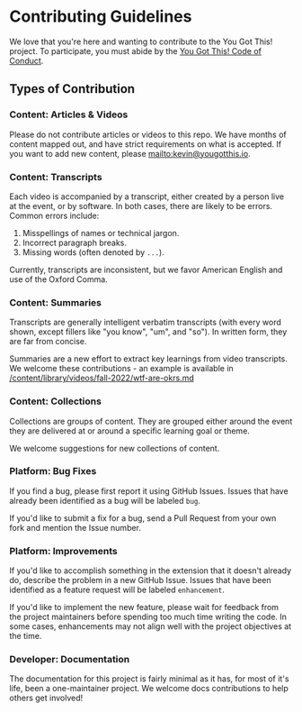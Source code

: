 # Contributing Guidelines

We love that you're here and wanting to contribute to the You Got This! project. To participate, you must abide by the [You Got This! Code of Conduct](https://yougotthis.io/conduct). 

## Types of Contribution

### Content: Articles & Videos

Please do not contribute articles or videos to this repo. We have months of content mapped out, and have strict requirements on what is accepted. If you want to add new content, please [mailto:kevin@yougotthis.io](email).

### Content: Transcripts

Each video is accompanied by a transcript, either created by a person live at the event, or by software. In both cases, there are likely to be errors. Common errors include:

1. Misspellings of names or technical jargon.
2. Incorrect paragraph breaks.
3. Missing words (often denoted by `...`).

Currently, transcripts are inconsistent, but we favor American English and use of the Oxford Comma. 

### Content: Summaries

Transcripts are generally intelligent verbatim transcripts (with every word shown, except fillers like "you know", "um", and "so"). In written form, they are far from concise. 

Summaries are a new effort to extract key learnings from video transcripts. We welcome these contributions - an example is available in [/content/library/videos/fall-2022/wtf-are-okrs.md](../content/library/videos/fall-2022/wtf-are-okrs.md)

### Content: Collections

Collections are groups of content. They are grouped either around the event they are delivered at or around a specific learning goal or theme. 

We welcome suggestions for new collections of content. 

### Platform: Bug Fixes

If you find a bug, please first report it using GitHub Issues. Issues that have already been identified as a bug will be labeled `bug`.

If you'd like to submit a fix for a bug, send a Pull Request from your own fork and mention the Issue number.

### Platform: Improvements

If you'd like to accomplish something in the extension that it doesn't already do, describe the problem in a new GitHub Issue. Issues that have been identified as a feature request will be labeled `enhancement`.

If you'd like to implement the new feature, please wait for feedback from the project maintainers before spending too much time writing the code. In some cases, enhancements may not align well with the project objectives at the time.

### Developer: Documentation

The documentation for this project is fairly minimal as it has, for most of it's life, been a one-maintainer project. We welcome docs contributions to help others get involved!